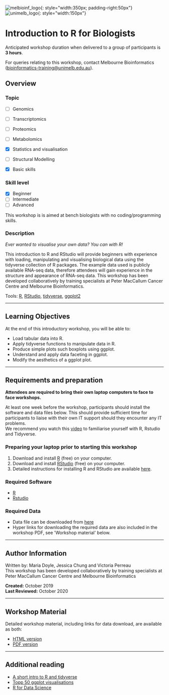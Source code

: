 ![melbioinf_logo](../media/melbioinf_logo.png){: style="width:350px; padding-right:50px"}       ![unimelb_logo](../media/PRIMARY_A_Vertical_Housed_RGB.png){: style="width:150px"}

# Introduction to R for Biologists

Anticipated workshop duration when delivered to a group of participants is **3 hours**.  

For queries relating to this workshop, contact Melbourne Bioinformatics (bioinformatics-training@unimelb.edu.au).

## Overview

### Topic

* [ ] Genomics
* [ ] Transcriptomics
* [ ] Proteomics
* [ ] Metabolomics
* [x] Statistics and visualisation
* [ ] Structural Modelling
* [x] Basic skills


### Skill level

* [x] Beginner  
* [ ] Intermediate  
* [ ] Advanced  

This workshop is is aimed at bench biologists with no coding/programming skills.



### Description

*Ever wanted to visualise your own data? You can with R!*

This introduction to R and RStudio will provide beginners with experience with loading, manipulating and visualising biological data using the tidyverse collection of R packages. The example data used is publicly available RNA-seq data, therefore attendees will gain experience in the structure and appearance of RNA-seq data.
This workshop has been developed collaboratively by training specialists at Peter MacCallum Cancer Centre and Melbourne Bioinformatics.

Tools: [R](https://www.r-project.org/), [RStudio](https://rstudio.com/), [tidyverse](https://www.tidyverse.org/), [ggplot2](https://ggplot2.tidyverse.org/)

-------------------------------
## Learning Objectives

At the end of this introductory workshop, you will be able to:

*	Load tabular data into R.
*	Apply tidyverse functions to manipulate data in R.
*	Produce simple plots such boxplots using ggplot.
*	Understand and apply data faceting in ggplot.
*	Modify the aesthetics of a ggplot plot.

-------------------------------
## Requirements and preparation

**Attendees are required to bring their own laptop computers to face to face workshops.** <br/>

At least one week before the workshop, participants should install the software and data files below.  This should provide sufficient time for participants to liaise with their own IT support should they encounter any IT problems.  
We recommend you watch this [video](https://resources.rstudio.com/tidyverse/tidyverse-visualisation-manipulation-basics) to familiarise yourself with R, Rstudio and Tidyverse.


### Preparing your laptop prior to starting this workshop
1. Download and install [R](https://cran.r-project.org/) (free) on your computer.
2. Download and install [RStudio](https://rstudio.com/products/rstudio/download/#download) (free) on your computer.
3. Detailed instructions for installing R and RStudio are available [here](https://drive.google.com/file/d/1Bso4B7_ZxI_7q9K_TVnPoeQIQFK_9TSI/view).

### Required Software
* [R](https://software.broadinstitute.org/software/igv/download)
* [Rstudio](https://...)

### Required Data
* Data file can be downloaded from [here](https://github.com/melbournebioinformatics/r-intro-biologists/raw/master/data.zip)
* Hyper links for downloading the required data are also included in the workshop PDF, see 'Workshop material' below.

-------------------------------
## Author Information
Written by: Maria Doyle, Jessica Chung and Victoria Perreau  
This workshop has been developed collaboratively by training specialists at Peter MacCallum Cancer Centre and Melbourne Bioinformatics

**Created:** October 2019<br/>
**Last Reviewed:** October 2020

-------------------------------

## Workshop Material

Detailed workshop material, including links for data download, are available as both:

* [HTML version](https://melbournebioinformatics.github.io/r-intro-biologists/intro_r_biologists.html)
* [PDF version](https://raw.githubusercontent.com/melbournebioinformatics/r-intro-biologists/master/intro_r_biologists.pdf)

-------------------------------
## Additional reading
* [A short intro to R and tidyverse](https://pmacdasci.github.io/r-intro-tidyverse/)
* [Topp 50 ggplot visualisations](http://r-statistics.co/Top50-Ggplot2-Visualizations-MasterList-R-Code.html)
* [R for Data Science](https://r4ds.had.co.nz/)
